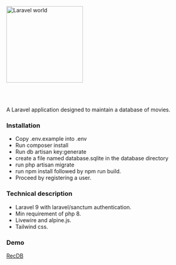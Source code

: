 <p style="text-align: left; padding: 1rem 0 3rem 0;"><img src="https://recdb.njeim.net/recdb.svg" width="200" alt="Laravel world"/></p>

A Laravel application designed to maintain a database of movies.

### Installation
- Copy .env.example into .env
- Run composer install
- Run db artisan key:generate
- create a file named database.sqlite in the database directory
- run php artisan migrate
- run npm install followed by npm run build.
- Proceed by registering a user.

### Technical description
- Laravel 9 with laravel/sanctum authentication.
- Min requirement of php 8.
- Livewire and alpine.js.
- Tailwind css.

### Demo
<a href="https://cfrev.njeim.net" target="_blank">RecDB</a>
